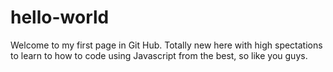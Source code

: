 # hello-world
Welcome to my first page in Git Hub.
Totally new here with high spectations to learn to how to code using Javascript from the best, so like you guys.
